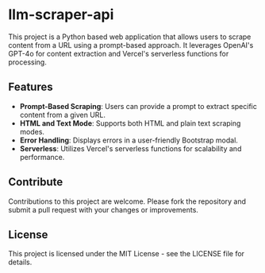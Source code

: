 # llm-scraper-api

This project is a Python based web application that allows users to scrape content from a URL using a prompt-based approach. It leverages OpenAI's GPT-4o for content extraction and Vercel's serverless functions for processing.

## Features

- **Prompt-Based Scraping**: Users can provide a prompt to extract specific content from a given URL.
- **HTML and Text Mode**: Supports both HTML and plain text scraping modes.
- **Error Handling**: Displays errors in a user-friendly Bootstrap modal.
- **Serverless**: Utilizes Vercel's serverless functions for scalability and performance.

## Contribute

Contributions to this project are welcome. Please fork the repository and submit a pull request with your changes or improvements.

## License

This project is licensed under the MIT License - see the LICENSE file for details.
